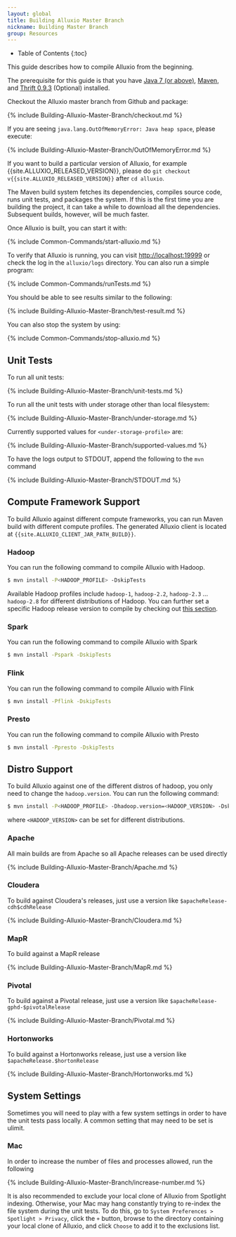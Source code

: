 ```yaml
---
layout: global
title: Building Alluxio Master Branch
nickname: Building Master Branch
group: Resources
---
```


* Table of Contents
{:toc}

This guide describes how to compile Alluxio from the beginning.

The prerequisite for this guide is that you have [Java 7 (or above)](Java-Setup.html), [Maven](Maven.html), and [Thrift 0.9.3](Thrift.html) (Optional) installed.

Checkout the Alluxio master branch from Github and package:

{% include Building-Alluxio-Master-Branch/checkout.md %}

If you are seeing `java.lang.OutOfMemoryError: Java heap space`, please execute:

{% include Building-Alluxio-Master-Branch/OutOfMemoryError.md %}

If you want to build a particular version of Alluxio, for example {{site.ALLUXIO_RELEASED_VERSION}}, please do `git checkout v{{site.ALLUXIO_RELEASED_VERSION}}` after `cd alluxio`.

The Maven build system fetches its dependencies, compiles source code, runs unit tests, and packages the system. If this is the first time you are building the project, it can take a while to download all the dependencies. Subsequent builds, however, will be much faster.

Once Alluxio is built, you can start it with:

{% include Common-Commands/start-alluxio.md %}

To verify that Alluxio is running, you can visit [http://localhost:19999](http://localhost:19999) or check the log in the `alluxio/logs` directory. You can also run a simple program:

{% include Common-Commands/runTests.md %}

You should be able to see results similar to the following:

{% include Building-Alluxio-Master-Branch/test-result.md %}

You can also stop the system by using:

{% include Common-Commands/stop-alluxio.md %}

## Unit Tests

To run all unit tests:

{% include Building-Alluxio-Master-Branch/unit-tests.md %}

To run all the unit tests with under storage other than local filesystem:

{% include Building-Alluxio-Master-Branch/under-storage.md %}

Currently supported values for `<under-storage-profile>` are:

{% include Building-Alluxio-Master-Branch/supported-values.md %}

To have the logs output to STDOUT, append the following to the `mvn` command

{% include Building-Alluxio-Master-Branch/STDOUT.md %}

## Compute Framework Support
To build Alluxio against different compute frameworks, you can run Maven build with different compute profiles. The generated Alluxio client is located at `{{site.ALLUXIO_CLIENT_JAR_PATH_BUILD}}`.

### Hadoop

You can run the following command to compile Alluxio with Hadoop.

```bash
$ mvn install -P<HADOOP_PROFILE> -DskipTests
```

Available Hadoop profiles include `hadoop-1`, `hadoop-2.2`, `hadoop-2.3` ... `hadoop-2.8` for
different distributions of Hadoop. You can further set a specific Hadoop release version to
compile by checking out [this section](#distro-support).

### Spark
You can run the following command to compile Alluxio with Spark

```bash
$ mvn install -Pspark -DskipTests
```

### Flink

You can run the following command to compile Alluxio with Flink

```bash
$ mvn install -Pflink -DskipTests
```

### Presto
You can run the following command to compile Alluxio with Presto

```bash
$ mvn install -Ppresto -DskipTests
```

## Distro Support

To build Alluxio against one of the different distros of hadoop, you only need to change the
`hadoop.version`. You can run the following command:

```bash
$ mvn install -P<HADOOP_PROFILE> -Dhadoop.version=<HADOOP_VERSION> -DskipTests
```
where `<HADOOP_VERSION>` can be set for different distributions.

### Apache

All main builds are from Apache so all Apache releases can be used directly

{% include Building-Alluxio-Master-Branch/Apache.md %}

### Cloudera

To build against Cloudera's releases, just use a version like `$apacheRelease-cdh$cdhRelease`

{% include Building-Alluxio-Master-Branch/Cloudera.md %}

### MapR

To build against a MapR release

{% include Building-Alluxio-Master-Branch/MapR.md %}

### Pivotal

To build against a Pivotal release, just use a version like `$apacheRelease-gphd-$pivotalRelease`

{% include Building-Alluxio-Master-Branch/Pivotal.md %}

### Hortonworks

To build against a Hortonworks release, just use a version like `$apacheRelease.$hortonRelease`

{% include Building-Alluxio-Master-Branch/Hortonworks.md %}

## System Settings

Sometimes you will need to play with a few system settings in order to have the unit tests pass locally.  A common setting that may need to be set is ulimit.

### Mac

In order to increase the number of files and processes allowed, run the following

{% include Building-Alluxio-Master-Branch/increase-number.md %}

It is also recommended to exclude your local clone of Alluxio from Spotlight indexing. Otherwise, your Mac may hang constantly trying to re-index the file system during the unit tests.  To do this, go to `System Preferences > Spotlight > Privacy`, click the `+` button, browse to the directory containing your local clone of Alluxio, and click `Choose` to add it to the exclusions list.
